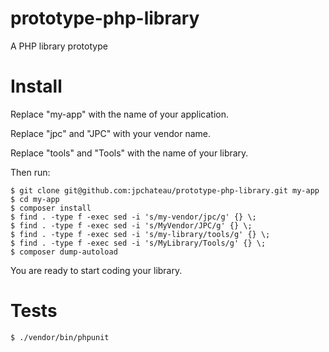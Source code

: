# prototype-php-library
A PHP library prototype


Install
=======

Replace "my-app" with the name of your application.

Replace "jpc" and "JPC" with your vendor name.

Replace "tools" and "Tools" with the name of your library.

Then run:


```shell
$ git clone git@github.com:jpchateau/prototype-php-library.git my-app
$ cd my-app
$ composer install
$ find . -type f -exec sed -i 's/my-vendor/jpc/g' {} \;
$ find . -type f -exec sed -i 's/MyVendor/JPC/g' {} \;
$ find . -type f -exec sed -i 's/my-library/tools/g' {} \;
$ find . -type f -exec sed -i 's/MyLibrary/Tools/g' {} \;
$ composer dump-autoload
```

You are ready to start coding your library.



Tests
=====

```shell
$ ./vendor/bin/phpunit
```